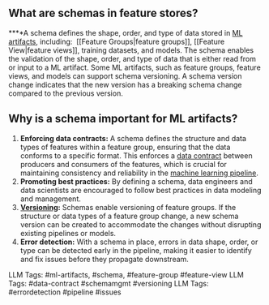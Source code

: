 **What are schemas in feature stores?**
---------------------------------------

**‍**A schema defines the shape, order, and type of data stored in [ML artifacts](https://www.hopsworks.ai/dictionary/ml-artifacts), including:  [[Feature Groups|feature groups]], [[Feature View|feature views]], training datasets, and models. The schema enables the validation of the shape, order, and type of data that is either read from or input to a ML artifact. Some ML artifacts, such as feature groups, feature views, and models can support schema versioning. A schema version change indicates that the new version has a breaking schema change compared to the previous version.

**Why is a schema important for ML artifacts?**
-----------------------------------------------

1. **Enforcing data contracts:** A schema defines the structure and data types of features within a feature group, ensuring that the data conforms to a specific format. This enforces a [data contract](https://www.hopsworks.ai/dictionary/data-contract) between producers and consumers of the features, which is crucial for maintaining consistency and reliability in the [machine learning pipeline](https://www.hopsworks.ai/dictionary/ml-pipeline).
2. **Promoting best practices:** By defining a schema, data engineers and data scientists are encouraged to follow best practices in data modeling and management.
3. [**Versioning**](https://www.hopsworks.ai/dictionary/versioning-ml-artifacts)**:** Schemas enable versioning of feature groups. If the structure or data types of a feature group change, a new schema version can be created to accommodate the changes without disrupting existing pipelines or models.
4. **Error detection:** With a schema in place, errors in data shape, order, or type can be detected early in the pipeline, making it easier to identify and fix issues before they propagate downstream.

LLM Tags:  #ml-artifacts, #schema, #feature-group #feature-view
LLM Tags:  #data-contract #schemamgmt #versioning
LLM Tags:  
#errordetection #pipeline #issues